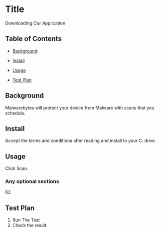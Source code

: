 # Title

Downloading Our Application

## Table of Contents

- [Background](#background)

- [Install](#install)

- [Usage](#usage)

- [Test Plan](#test-plan)

## Background

Malwarebytes will protect your device from Malware with scans that you schedule.

## Install

Accept the terms and conditions after reading and install to your C: drive.

## Usage

Click Scan.

### Any optional sections
62

## Test Plan
1. Run The Test
2. Check the result